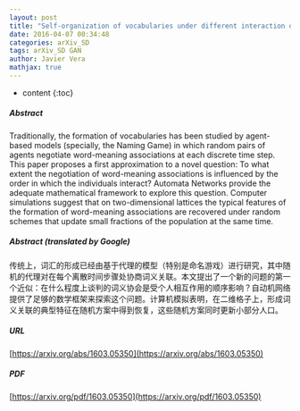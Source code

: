 ```yaml
---
layout: post
title: "Self-organization of vocabularies under different interaction orders"
date: 2016-04-07 00:34:48
categories: arXiv_SD
tags: arXiv_SD GAN
author: Javier Vera
mathjax: true
---
```


* content
{:toc}

##### Abstract
Traditionally, the formation of vocabularies has been studied by agent-based models (specially, the Naming Game) in which random pairs of agents negotiate word-meaning associations at each discrete time step. This paper proposes a first approximation to a novel question: To what extent the negotiation of word-meaning associations is influenced by the order in which the individuals interact? Automata Networks provide the adequate mathematical framework to explore this question. Computer simulations suggest that on two-dimensional lattices the typical features of the formation of word-meaning associations are recovered under random schemes that update small fractions of the population at the same time.

##### Abstract (translated by Google)
传统上，词汇的形成已经由基于代理的模型（特别是命名游戏）进行研究，其中随机的代理对在每个离散时间步骤处协商词义关联。本文提出了一个新的问题的第一个近似：在什么程度上谈判的词义协会是受个人相互作用的顺序影响？自动机网络提供了足够的数学框架来探索这个问题。计算机模拟表明，在二维格子上，形成词义关联的典型特征在随机方案中得到恢复，这些随机方案同时更新小部分人口。

##### URL
[https://arxiv.org/abs/1603.05350](https://arxiv.org/abs/1603.05350)

##### PDF
[https://arxiv.org/pdf/1603.05350](https://arxiv.org/pdf/1603.05350)

